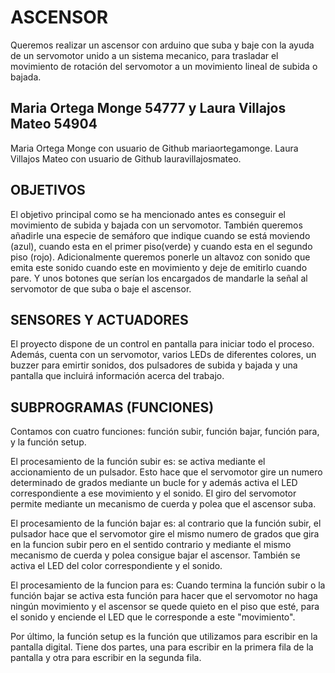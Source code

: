 # ASCENSOR

Queremos realizar un ascensor con arduino que suba y baje con la ayuda de un servomotor unido a un sistema mecanico, para trasladar el movimiento de rotación del servomotor a un movimiento lineal de subida o bajada.

## Maria Ortega Monge 54777 y Laura Villajos Mateo 54904
Maria Ortega Monge con usuario de Github mariaortegamonge.
Laura Villajos Mateo con usuario de Github lauravillajosmateo.

## OBJETIVOS

El objetivo principal como se ha mencionado antes es conseguir el movimiento de subida y bajada con un servomotor.
También queremos añadirle una especie de semáforo que indique cuando se está moviendo (azul), cuando esta en el primer piso(verde) y cuando esta en el segundo piso (rojo).
Adicionalmente queremos ponerle un altavoz con sonido que emita este sonido cuando este en movimiento y deje de emitirlo cuando pare.
Y unos botones que serían los encargados de mandarle la señal al servomotor de que suba o baje el ascensor.

## SENSORES Y ACTUADORES

El proyecto dispone de un control en pantalla para iniciar todo el proceso. Además, cuenta con un servomotor, varios LEDs de diferentes colores, un buzzer para emirtir sonidos, dos pulsadores de subida y bajada y una pantalla que incluirá información acerca del trabajo.

## SUBPROGRAMAS (FUNCIONES)
Contamos con cuatro funciones: función subir, función bajar, función para, y la función setup.

El procesamiento de la función subir es: se activa mediante el accionamiento de un pulsador. Esto hace que el servomotor gire un numero determinado de grados mediante un bucle for y además activa el LED correspondiente a ese movimiento y el sonido. El giro del servomotor permite mediante un mecanismo de cuerda y polea que el ascensor suba.

El procesamiento de la función bajar es: al contrario que la función subir, el pulsador hace que el servomotor gire el mismo numero de grados que gira en la funcion subir pero en el sentido contrario y mediante el mismo mecanismo de cuerda y polea consigue bajar el ascensor. También se activa el LED del color correspondiente y el sonido.

El procesamiento de la funcion para es: Cuando termina la función subir o la función bajar se activa esta función para hacer que el servomotor no haga ningún movimiento y el ascensor se quede quieto en el piso que esté, para el sonido y enciende el LED que le corresponde a este "movimiento".

Por último, la función setup es la función que utilizamos para escribir en la pantalla digital. Tiene dos partes, una para escribir en la primera fila de la pantalla y otra para escribir en la segunda fila.



